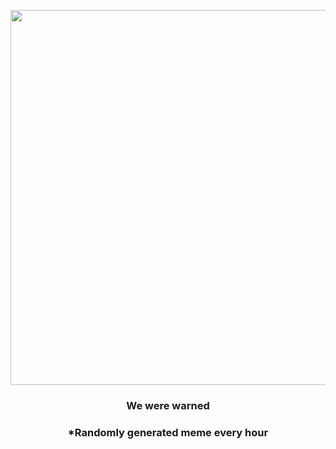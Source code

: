 <p align="center">
        <img src="https://i.redd.it/j11swdf1q8t91.jpg" width="600" height="600">
        </p>
        <h3 align="center">We were warned</h3>
        <h3 align="center">*Randomly generated meme every hour</h3>
    
